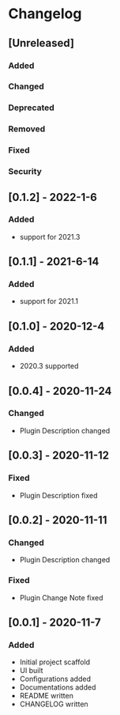 # Changelog

## [Unreleased]

### Added

### Changed

### Deprecated

### Removed

### Fixed

### Security

## [0.1.2] - 2022-1-6

### Added

- support for 2021.3

## [0.1.1] - 2021-6-14

### Added

- support for 2021.1

## [0.1.0] - 2020-12-4

### Added

- 2020.3 supported

## [0.0.4] - 2020-11-24

### Changed

- Plugin Description changed

## [0.0.3] - 2020-11-12

### Fixed

- Plugin Description fixed

## [0.0.2] - 2020-11-11

### Changed

- Plugin Description changed

### Fixed

- Plugin Change Note fixed

## [0.0.1] - 2020-11-7

### Added

- Initial project scaffold
- UI built
- Configurations added
- Documentations added
- README written
- CHANGELOG written
